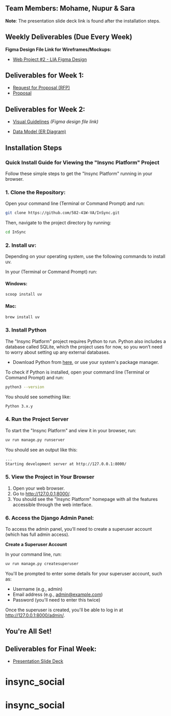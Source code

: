 ## Team Members: **Mohame**, **Nupur** & **Sara**

**Note**: The presentation slide deck link is found after the installation steps.

## Weekly Deliverables (Due Every Week)

**Figma Design File Link for Wireframes/Mockups:**

- [Web Project #2 - LIA Figma Design](https://www.figma.com/design/OUn3ckswZjNYYeKFZrAPFa/Web-Project-%232---LIA?t=bEQGchvMzCbPPf7r-0)

## Deliverables for Week 1:

- [Request for Proposal (RFP)](docs/rfp.md)
- [Proposal](docs/proposal.md)

## Deliverables for Week 2:

- [Visual Guidelines](https://www.figma.com/design/OUn3ckswZjNYYeKFZrAPFa/Web-Project-%232---LIA?t=bEQGchvMzCbPPf7r-0) _(Figma design file link)_

- [Data Model (ER Diagram)](docs/InSync-DB.png)

## **Installation Steps**

### Quick Install Guide for Viewing the "Insync Platform" Project

Follow these simple steps to get the "Insync Platform" running in your browser.

### 1. Clone the Repository:

Open your command line (Terminal or Command Prompt) and run:

```bash
git clone https://github.com/582-41W-VA/InSync.git
```

Then, navigate to the project directory by running:

```bash
cd InSync
```

### 2. Install uv:

Depending on your operating system, use the following commands to install uv.

In your (Terminal or Command Prompt) run:

#### Windows:

```bash
scoop install uv
```

#### Mac:

```bash
brew install uv
```

### 3. Install Python

The "Insync Platform" project requires Python to run. Python also includes a database called SQLite, which the project uses for now, so you won’t need to worry about setting up any external databases.

- Download Python from [here](https://www.python.org/downloads/), or use your system's package manager.

To check if Python is installed, open your command line (Terminal or Command Prompt) and run:

```bash
python3 --version
```

You should see something like:

```bash
Python 3.x.y
```

### 4. Run the Project Server

To start the "Insync Platform" and view it in your browser, run:

```bash
uv run manage.py runserver
```

You should see an output like this:

```bash
...
Starting development server at http://127.0.0.1:8000/
```

### 5. View the Project in Your Browser

1. Open your web browser.
2. Go to http://127.0.0.1:8000/.
3. You should see the "Insync Platform" homepage with all the features accessible through the web interface.

### 6. Access the Django Admin Panel:

To access the admin panel, you’ll need to create a superuser account (which has full admin access).

**Create a Superuser Account**

In your command line, run:

```bash
uv run manage.py createsuperuser
```

You'll be prompted to enter some details for your superuser account, such as:

- Username (e.g., admin)
- Email address (e.g., admin@example.com)
- Password (you'll need to enter this twice)

Once the superuser is created, you'll be able to log in at http://127.0.0.1:8000/admin/.

## You're All Set!

## Deliverables for Final Week:

- [Presentation Slide Deck](https://www.figma.com/slides/G93mwPhottEidONojCBotD/Final-Presentation---LIA---Web-Project-%232?node-id=0-1&p=f&t=Z4Q6odPNJ8uDRpap-0)
# insync_social
# insync_social
